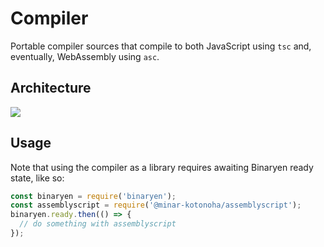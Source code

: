 # Compiler

Portable compiler sources that compile to both JavaScript using `tsc` and, eventually, WebAssembly using `asc`.

## Architecture

![](https://assemblyscript.github.io/assemblyscript/media/architecture.svg)

## Usage

Note that using the compiler as a library requires awaiting Binaryen ready state, like so:

```js
const binaryen = require('binaryen');
const assemblyscript = require('@minar-kotonoha/assemblyscript');
binaryen.ready.then(() => {
  // do something with assemblyscript
});
```
